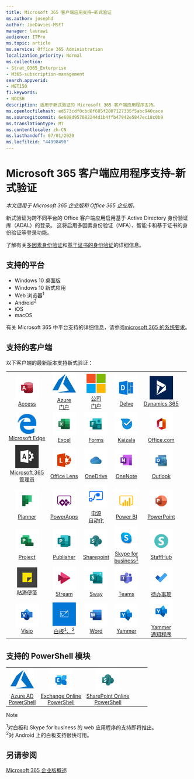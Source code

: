 ```yaml
---
title: Microsoft 365 客户端应用支持—新式验证
ms.author: josephd
author: JoeDavies-MSFT
manager: laurawi
audience: ITPro
ms.topic: article
ms.service: Office 365 Administration
localization_priority: Normal
ms.collection:
- Strat_O365_Enterprise
- M365-subscription-management
search.appverid:
- MET150
f1.keywords:
- NOCSH
description: 适用于新式验证的 Microsoft 365 客户端应用程序支持。
ms.openlocfilehash: ed573cdf0cbd8f685f2807127335f5abc940cace
ms.sourcegitcommit: 6e608d957082244d1b4ffb47942e5847ec18c0b9
ms.translationtype: MT
ms.contentlocale: zh-CN
ms.lasthandoff: 07/01/2020
ms.locfileid: "44998490"
---
```

# <a name="microsoft-365-client-app-support---modern-authentication"></a>Microsoft 365 客户端应用程序支持-新式验证

*本文适用于 Microsoft 365 企业版和 Office 365 企业版。*

新式验证为跨不同平台的 Office 客户端应用启用基于 Active Directory 身份验证库（ADAL）的登录。 这将启用多因素身份验证（MFA）、智能卡和基于证书的身份验证等登录功能。

了解有关[多因素身份验证](https://docs.microsoft.com/azure/active-directory/authentication/multi-factor-authentication)和[基于证书的身份验证](https://docs.microsoft.com/azure/active-directory/active-directory-certificate-based-authentication-get-started)的详细信息。

## <a name="supported-platforms"></a>支持的平台

 - Windows 10 桌面版
 - Windows 10 新式应用
 - Web 浏览器<sup>1</sup>
 - Android<sup>2</sup>
 - iOS
 - macOS

有关 Microsoft 365 中平台支持的详细信息，请参阅[microsoft 365 的系统要求](https://products.office.com/office-system-requirements)。

## <a name="supported-clients"></a>支持的客户端

以下客户端的最新版本支持新式验证：

| | | | | | |
|:---:|:---:|:---:|:---:|:---:|:---:|
| ![Access 图标](media/o365-access-64x64.png) <br> [Access](https://products.office.com/access) | ![Azure 图标](media/o365-azure-64x64.png) <br> [Azure <br> 门户](https://azure.microsoft.com/features/azure-portal/) | ![公司门户图标](media/o365-microsoft-64x64.png) <br> [公司 <br> 门户](https://docs.microsoft.com/intune-user-help/sign-in-to-the-company-portal) | ![Delve 图标](media/o365-delve-64x64.png) <br> [Delve](https://products.office.com/business/intelligent-search) | ![Dynamics 365 图标](media/o365-dynamics365-64x64.png) <br> [Dynamics 365](https://dynamics.microsoft.com) 
| ![边缘图标](media/o365-edge-64x64.png) <br> [Microsoft Edge](https://www.microsoft.com/windows/microsoft-edge) | ![Excel 图标](media/o365-excel-64x64.png) <br> [Excel](https://products.office.com/excel) | ![Forms 图标](media/o365-forms-64x64.png) <br> [Forms](https://flow.microsoft.com/connectors/shared_microsoftforms/microsoft-forms/) | ![Kaizala 图标](media/o365-kaizala-64x64.png) <br> [Kaizala](https://products.office.com/en/business/microsoft-kaizala) | ![Office.com 图标](media/o365-office-64x64.png) <br> [Office.com](https://www.office.com/) 
| ![Office 365 管理员图标](media/o365-o365admin-64x64.png) <br> [Microsoft 365 <br> 管理员](https://products.office.com/business/manage-office-365-admin-app) | ![镜头图标](media/o365-lens-64x64.png) <br> [Office Lens](https://www.microsoft.com/p/office-lens/9wzdncrfj3t8?activetab=pivot%3Aoverviewtab) | ![OneDrive for Business 图标](media/o365-OneDrive-64x64.png) <br> [OneDrive](https://products.office.com/onedrive-for-business/online-cloud-storage) |  ![OneNote 图标](media/o365-OneNote-64x64.png) <br> [OneNote](https://products.office.com/onenote) | ![Outlook 图标](media/o365-outlook-64x64.png) <br> [Outlook](https://products.office.com/outlook) 
| ![Planner 图标](media/o365-planner-64x64.png) <br> [Planner](https://products.office.com/business/task-management-software) | ![PowerApps 图标](media/o365-powerapps-64x64.png) <br> [PowerApps](https://powerapps.microsoft.com) | ![电源自动图标](media/o365-flow-64x64.png) <br> [电源 <br> 自动化](https://flow.microsoft.com) | ![PowerBI 图标](media/o365-powerbi-64x64.png) <br> [Power BI](https://powerbi.microsoft.com)| ![PowerPoint 图标](media/o365-powerpoint-64x64.png) <br> [PowerPoint](https://products.office.com/powerpoint) 
| ![Project 图标](media/o365-project-64x64.png) <br> [Project](https://products.office.com/project) | ![Publisher 图标](media/o365-publisher-64x64.png) <br> [Publisher](https://products.office.com/publisher) | ![SharePoint 图标](media/o365-sharepoint-64x64.png) <br> [Sharepoint](https://products.office.com/sharepoint) | ![Skype for Business 图标](media/o365-skypeforbusiness-64x64.png) <br> [Skype for <br> business<sup>1</sup>](https://www.skype.com/business/) | ![StaffHub 图标](media/o365-staffhub-64x64.png) <br> [StaffHub](https://products.office.com/microsoft-staffhub/staff-scheduling-software)
| ![粘滞便笺图标](media/o365-stickynotes-64x64.png) <br> [粘滞便笺](https://www.microsoft.com/p/microsoft-sticky-notes/9nblggh4qghw) | ![Stream 图标](media/o365-stream-64x64.png) <br> [Stream](https://stream.microsoft.com) | ![Sway 图标](media/o365-sway-64x64.png) <br> [Sway](https://sway.com) | ![Teams 图标](media/o365-teams-64x64.png) <br> [Teams](https://products.office.com/microsoft-teams/group-chat-software) | ![To Do 图标](media/o365-todo-64x64.png) <br> [待办事项](https://todo.microsoft.com) 
| ![Visio 图标](media/o365-visio-64x64.png) <br> [Visio](https://products.office.com/visio/flowchart-software) | ![Whiteboard 图标](media/o365-whiteboard-64x64.png) <br> [白板<sup>1</sup>、<sup>2</sup>](https://whiteboard.microsoft.com/) | ![Word 图标](media/o365-word-64x64.png) <br> [Word](https://products.office.com/word) | ![Yammer 图标](media/o365-yammer-64x64.png) <br> [Yammer](https://products.office.com/yammer/yammer-overview) | ![Yammer 图标](media/o365-yammer-64x64.png) <br> [Yammer <br> 通知程序](https://products.office.com/yammer/yammer-overview) |  |

## <a name="supported-powershell-modules"></a>支持的 PowerShell 模块

| | | | | | |
|:---:|:---:|:---:|:---:|:---:|:---:|
| ![Azure 图标](media/o365-azure-64x64.png) <br> [Azure AD <br> PowerShell](https://docs.microsoft.com/powershell/azure/active-directory/overview?view=azureadps-2.0) | ![Exchange 图标](media/o365-exchange-64x64.png) <br> [Exchange Online <br> PowerShell](https://docs.microsoft.com/powershell/exchange/exchange-online/exchange-online-powershell?view=exchange-ps) | ![SharePoint 图标](media/o365-sharepoint-64x64.png) <br> [SharePoint Online <br> PowerShell](https://docs.microsoft.com/powershell/sharepoint/sharepoint-online/connect-sharepoint-online)

> [!NOTE]
> <sup>1</sup>对白板和 Skype for business 的 web 应用程序的支持即将推出。 <br>
> <sup>2</sup>对 Android 上的白板支持很快可用。

## <a name="see-also"></a>另请参阅

[Microsoft 365 企业版概述](https://docs.microsoft.com/microsoft-365/enterprise/microsoft-365-overview)
